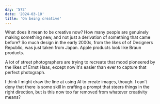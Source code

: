 ```yaml
---
day: '572'
date: '2024-03-10'
title: 'On being creative'
---
```


What does it mean to be creative now? How many people are genuinely making something new, and not just a derivation of something that came before? So much design in the early 2000s, from the likes of of Designers Republic, was just taken from Japan. Apple products look like Braun products.

A lot of street photographers are trying to recreate that mood pioneered by the likes of Ernst Haas, except now it's easier than ever to capture that perfect photograph.

I think I might draw the line at using AI to create images, though. I can't deny that there is some skill in crafting a prompt that steers things in the right direction, but is this now too far removed from whatever creativity means?
